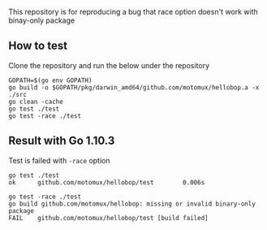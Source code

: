 This repository is for reproducing a bug that race option doesn't work with binay-only package

## How to test
Clone the repository and run the below under the repository

```
GOPATH=$(go env GOPATH)
go build -o $GOPATH/pkg/darwin_amd64/github.com/motomux/hellobop.a -x ./src
go clean -cache
go test ./test
go test -race ./test
```

## Result with Go 1.10.3
Test is failed with `-race` option 
```
go test ./test
ok      github.com/motomux/hellobop/test        0.006s
```

```
go test -race ./test
go build github.com/motomux/hellobop: missing or invalid binary-only package
FAIL    github.com/motomux/hellobop/test [build failed]
```
